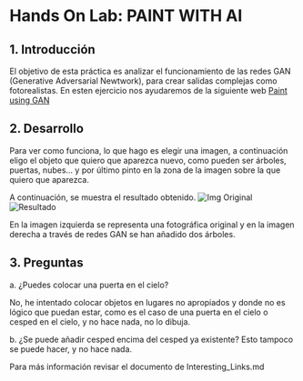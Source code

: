 # Hands On Lab: PAINT WITH AI

## 1. Introducción

El objetivo de esta práctica es analizar el funcionamiento de las redes GAN (Generative Adversarial Newtwork), para
crear salidas complejas como fotorealistas. En esten ejercicio nos ayudaremos de la siguiente web
[Paint using GAN](https://gan-paint-demo.mybluemix.net/?cm_mc_uid=18442949964915524319331&cm_mc_sid_50200000=60398911561414360866&cm_mc_sid_52640000=69930581561414360872)

## 2. Desarrollo

Para ver como funciona, lo que hago es elegir una imagen, a continuación eligo el objeto que quiero que aparezca nuevo,
como pueden ser árboles, puertas, nubes... y por último pinto en la zona de la imagen sobre la que quiero que aparezca.

A continuación, se muestra el resultado obtenido.
![Img Original][1] ![Resultado][2]

[1]:/home/ntamurejocolorado/Projects/Coursera/Introduction-to-AI/Week_2/images/gan_1.png
[2]:/home/ntamurejocolorado/Projects/Coursera/Introduction-to-AI/Week_2/images/gan_2.png

En la imagen izquierda se representa una fotográfica original y en la imagen derecha a través de redes GAN se han añadido dos árboles.


## 3. Preguntas
a. ¿Puedes colocar una puerta en el cielo?

No, he intentado colocar objetos en lugares no apropiados y donde no es lógico que puedan estar, como es el caso de una puerta en el cielo o cesped en el cielo, y no hace nada, no lo dibuja.

b. ¿Se puede añadir cesped encima del cesped ya existente?
Esto tampoco se puede hacer, y no hace nada.

Para más información revisar el documento de Interesting_Links.md
